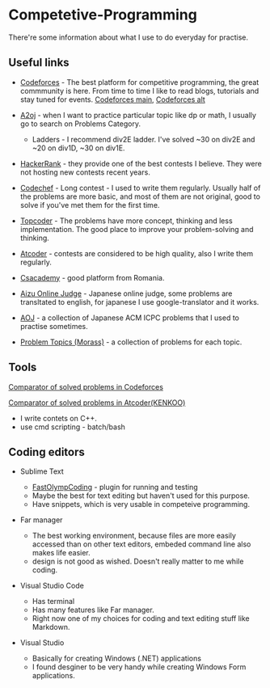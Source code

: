 # Competetive-Programming

There're some information about what I use to do everyday for practise.

## Useful links

* [Codeforces](codeforces.com) - The best platform for competitive programming, the great commmunity is here. From time to time I like to read blogs, tutorials and stay tuned for events. 
    [Codeforces main](https://codeforces.com/profile/ZzZZzzzZZZZZzzzzzzzz), [Codeforces alt](https://codeforces.com/profile/supermegaultraepichacker)

* [A2oj](https://a2oj.com/profile?Username=One_Submission_Man) - when I want to practice particular topic like dp or math, I usually go to search on Problems Category. 
  - Ladders - I recommend div2E ladder. I've solved ~30 on div2E and ~20 on div1D, ~30 on div1E.

* [HackerRank](https://www.hackerrank.com/Zhanbolat) - they provide one of the best contests I believe. They were not hosting new contests recent years.

* [Codechef](https://www.codechef.com/users/z_programmist) - Long contest - I used to write them regularly. Usually half of the problems are more basic, and most of them are not original, good to solve if you've met them for the first time.

* [Topcoder](https://www.topcoder.com/members/z-programmist/) - The problems have more concept, thinking and less implementation. The good place to improve your problem-solving and thinking.

* [Atcoder](http://atcoder.jp/user/Zhanbolat) - contests are considered to be high quality, also I write them regularly.

* [Csacademy](https://csacademy.com/user/supermegaultraepichacker) - good platform from Romania.

* [Aizu Online Judge](http://judge.u-aizu.ac.jp/onlinejudge/user.jsp?id=Zhanbolat#1) - Japanese online judge, some problems are transltated to english, for japanese I use google-translator and it works.


* [AOJ](http://aoj-icpc.ichyo.jp/?aoj_rivals=&sort2_order=desc&year_max=&source4=1&aoj_username=Zhanbolat&point_max=1200&sort1_order=asc&source2=1&source3=1&source1=1&point_min=100&sort2_by=num_aoj_acceptances&year_min=&sort1_by=point) - a collection of Japanese ACM ICPC problems that I used to practise sometimes.

* [Problem Topics (Morass)](http://codeforces.com/blog/entry/55274) - a collection of problems for each topic.
  
## Tools

[Comparator of solved problems in Codeforces](https://stormy-everglades-64462.herokuapp.com/static_pages/home)

[Comparator of solved problems in Atcoder(KENKOO)](https://kenkoooo.com/atcoder/?user=Zhanbolat)

  * I write contets on C++. 
  * use cmd scripting - batch/bash

## Coding editors

* Sublime Text
    - [FastOlympCoding](https://github.com/Jatana/FastOlympicCoding) - plugin for running and testing
    - Maybe the best for text editing but haven't used for this purpose.
    - Have snippets, which is very usable in competeive programming.

* Far manager
    - The best working environment, because files are more easily accessed than on other text editors, embeded command line also makes life easier.
    - design is not good as wished. Doesn't really matter to me while coding.
    
* Visual Studio Code
     - Has terminal
     - Has many features like Far manager.
     - Right now one of my choices for coding and text editing stuff like Markdown. 

* Visual Studio
    - Basically for creating Windows (.NET) applications
    - I found desginer to be very handy while creating Windows Form applications. 
